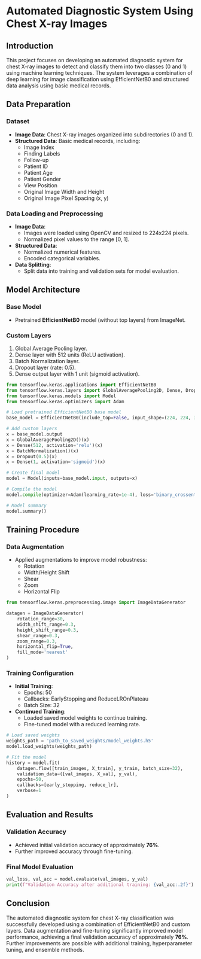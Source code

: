 
# Automated Diagnostic System Using Chest X-ray Images

## Introduction

This project focuses on developing an automated diagnostic system for chest X-ray images to detect and classify them into two classes (0 and 1) using machine learning techniques. The system leverages a combination of deep learning for image classification using EfficientNetB0 and structured data analysis using basic medical records.

## Data Preparation

### Dataset
- **Image Data**: Chest X-ray images organized into subdirectories (0 and 1).
- **Structured Data**: Basic medical records, including:
  - Image Index
  - Finding Labels
  - Follow-up
  - Patient ID
  - Patient Age
  - Patient Gender
  - View Position
  - Original Image Width and Height
  - Original Image Pixel Spacing (x, y)

### Data Loading and Preprocessing
- **Image Data**:
  - Images were loaded using OpenCV and resized to 224x224 pixels.
  - Normalized pixel values to the range [0, 1].
- **Structured Data**:
  - Normalized numerical features.
  - Encoded categorical variables.
- **Data Splitting**:
  - Split data into training and validation sets for model evaluation.

## Model Architecture

### Base Model
- Pretrained **EfficientNetB0** model (without top layers) from ImageNet.

### Custom Layers
1. Global Average Pooling layer.
2. Dense layer with 512 units (ReLU activation).
3. Batch Normalization layer.
4. Dropout layer (rate: 0.5).
5. Dense output layer with 1 unit (sigmoid activation).

```python
from tensorflow.keras.applications import EfficientNetB0
from tensorflow.keras.layers import GlobalAveragePooling2D, Dense, Dropout, BatchNormalization
from tensorflow.keras.models import Model
from tensorflow.keras.optimizers import Adam

# Load pretrained EfficientNetB0 base model
base_model = EfficientNetB0(include_top=False, input_shape=(224, 224, 3), weights='imagenet')

# Add custom layers
x = base_model.output
x = GlobalAveragePooling2D()(x)
x = Dense(512, activation='relu')(x)
x = BatchNormalization()(x)
x = Dropout(0.5)(x)
x = Dense(1, activation='sigmoid')(x)

# Create final model
model = Model(inputs=base_model.input, outputs=x)

# Compile the model
model.compile(optimizer=Adam(learning_rate=1e-4), loss='binary_crossentropy', metrics=['accuracy'])

# Model summary
model.summary()
```

## Training Procedure

### Data Augmentation
- Applied augmentations to improve model robustness:
  - Rotation
  - Width/Height Shift
  - Shear
  - Zoom
  - Horizontal Flip

```python
from tensorflow.keras.preprocessing.image import ImageDataGenerator

datagen = ImageDataGenerator(
    rotation_range=30,
    width_shift_range=0.3,
    height_shift_range=0.3,
    shear_range=0.3,
    zoom_range=0.3,
    horizontal_flip=True,
    fill_mode='nearest'
)
```

### Training Configuration
- **Initial Training**:
  - Epochs: 50
  - Callbacks: EarlyStopping and ReduceLROnPlateau
  - Batch Size: 32
- **Continued Training**:
  - Loaded saved model weights to continue training.
  - Fine-tuned model with a reduced learning rate.

```python
# Load saved weights
weights_path = 'path_to_saved_weights/model_weights.h5'
model.load_weights(weights_path)

# Fit the model
history = model.fit(
    datagen.flow([train_images, X_train], y_train, batch_size=32),
    validation_data=([val_images, X_val], y_val),
    epochs=50,
    callbacks=[early_stopping, reduce_lr],
    verbose=1
)
```

## Evaluation and Results

### Validation Accuracy
- Achieved initial validation accuracy of approximately **76%**.
- Further improved accuracy through fine-tuning.

### Final Model Evaluation
```python
val_loss, val_acc = model.evaluate(val_images, y_val)
print(f"Validation Accuracy after additional training: {val_acc:.2f}")
```

## Conclusion

The automated diagnostic system for chest X-ray classification was successfully developed using a combination of EfficientNetB0 and custom layers. Data augmentation and fine-tuning significantly improved model performance, achieving a final validation accuracy of approximately **76%**. Further improvements are possible with additional training, hyperparameter tuning, and ensemble methods.

